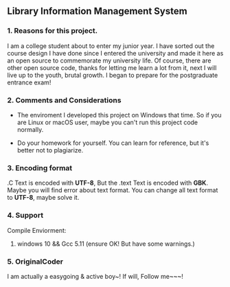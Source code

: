 ## Library Information Management System

### 1. Reasons for this project.

I am a college student about to enter my junior year. I have sorted out the course design I have done since I entered the university and made it here as an open source to commemorate my university life. Of course, there are other open source code, thanks for letting me learn a lot from it, next I will live up to the youth, brutal growth. I began to prepare for the postgraduate entrance exam!

### 2. Comments and Considerations

* The enviroment I developed this project on Windows that time. So if you are Linux or macOS user, maybe you can't run this project code normally. 

* Do your homework for yourself. You can learn for reference, but it's better not to plagiarize.

### 3. Encoding format

.C Text is encoded with **UTF-8**, But the .text Text is encoded with **GBK**. Maybe you will find error about text format. You can change all text format to **UTF-8**, maybe solve it.

### 4. Support

Compile Enviorment:
  1. windows 10 && Gcc 5.11 (ensure OK! But have some warnings.)

### 5. OriginalCoder

I am actually a easygoing & active boy~! If will, Follow me~~~!
